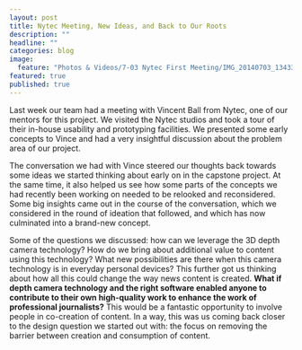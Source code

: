 ```yaml
---
layout: post
title: Nytec Meeting, New Ideas, and Back to Our Roots
description: ""
headline: ""
categories: blog
image: 
  feature: "Photos & Videos/7-03 Nytec First Meeting/IMG_20140703_134335.jpg"
featured: true
published: true
---
```


Last week our team had a meeting with Vincent Ball from Nytec, one of our mentors for this project. We visited the Nytec studios and took a tour of their in-house usability and prototyping facilities. We presented some early concepts to Vince and had a very insightful discussion about the problem area of our project.

The conversation we had with Vince steered our thoughts back towards some ideas we started thinking about early on in the capstone project. At the same time, it also helped us see how some parts of the concepts we had recently been working on needed to be relooked and reconsidered.  Some big insights came out in the course of the conversation, which we considered in the round of ideation that followed, and which has now culminated into a brand-new concept.

Some of the questions we discussed: how can we leverage the 3D depth camera technology? How do we bring about additional value to content using this technology? What new possibilities are there when this camera technology is in everyday personal devices? This further got us thinking about how all this could change the way news content is created. **What if depth camera technology and the right software enabled anyone to contribute to their own high-quality work to enhance the work of professional journalists?** This would be a fantastic opportunity to involve people in co-creation of content. In a way, this was us coming back closer to the design question we started out with: the focus on removing the barrier between creation and consumption of content.
